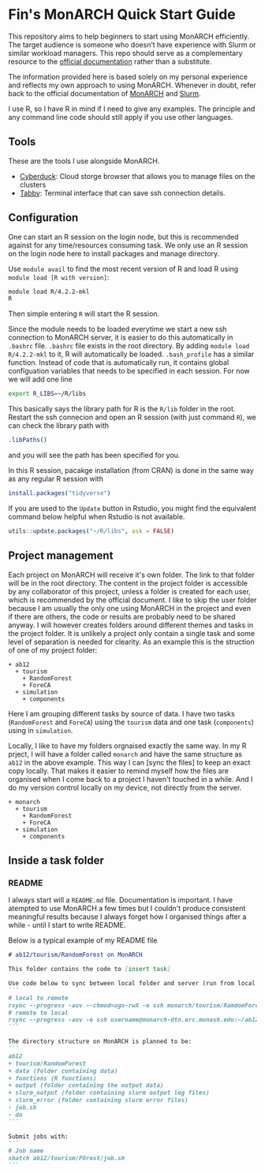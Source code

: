
# Fin's MonARCH Quick Start Guide

This repository aims to help beginners to start using MonARCH
efficiently. The target audience is someone who doesn’t have experience
with Slurm or similar workload managers. This repo should serve as a
complementary resource to the [official
documentation](https://docs.monarch.erc.monash.edu/) rather than a
substitute.

The information provided here is based solely on my personal experience and reflects my own approach to using MonARCH. Whenever in doubt, refer back to the official documentation of [MonARCH](https://docs.monarch.erc.monash.edu/) and [Slurm](https://slurm.schedmd.com/documentation.html).

I use R, so I have R in mind if I need to give any examples. The
principle and any command line code should still apply if you use other
languages.

## Tools

These are the tools I use alongside MonARCH.

- [Cyberduck](https://cyberduck.io/): Cloud storge browser that allows you to manage files on the clusters
- [Tabby](https://tabby.sh/): Terminal interface that can save ssh connection details.


## Configuration 

One can start an R session on the login node, but this is recommended against for any time/resources consuming task. We only use an R session on the login node here to install packages and manage directory. 

Use `module avail` to find the most recent version of R and load R using `module load [R with version]`:
``` bash
module load R/4.2.2-mkl 
R
```
Then simple entering `R` will start the R session. 

Since the module needs to be loaded everytime we start a new ssh connection to MonARCH server, it is easier to do this automatically in `.bashrc` file. `.bashrc` file exists in the root directory. By adding `module load R/4.2.2-mkl` to it, R will automatically be loaded. 
`.bash_profile` has a similar function. Instead of code that is automatically run, it contains global configuation variables that needs to be specified in each session. For now we will add one line
``` bash
export R_LIBS=~/R/libs
```
This basically says the library path for R is the `R/lib` folder in the root. Restart the ssh connecion and open an R session (with just command `R`), we can check the library path with
```R
.libPaths()
```
and you will see the path has been specified for you. 

In this R session, pacakge installation (from CRAN) is done in the same way as any regular R session with
```R
install.packages("tidyverse")
```
If you are used to the `Update` button in Rstudio, you might find the equivalent command below helpful when Rstudio is not available.
```R 
utils::update.packages("~/R/libs", ask = FALSE)
```

## Project management

Each project on MonARCH will receive it's own folder. The link to that folder will be in the root directory. The content in the project folder is accessible by any collaborator of this project, unless a folder is created for each user, which is recommended by the official document. I like to skip the user folder because I am usually the only one using MonARCH in the project and even if there are others, the code or results are probably need to be shared anyway. I will however creates folders around different themes and tasks in the project folder. It is unlikely a project only contain a single task and some level of separation is needed for clearity. As an example this is the struction of one of my project folder:
```
+ ab12
  + tourism
    + RandomForest
    + ForeCA
  + simulation
    + components
```
Here I am grouping different tasks by source of data. I have two tasks (`RandomForest` and `ForeCA`) using the `tourism` data and one task (`components`) using in `simulation`. 

Locally, I like to have my folders orgnaised exactly the same way. In my R prject, I will have a folder called `monarch` and have the same structure as `ab12` in the above example. This way I can [sync the files] to keep an exact copy locally. That makes it easier to remind myself how the files are organised when I come back to a project I haven't touched in a while. And I do my version control locally on my device, not directly from the server. 
```
+ monarch
  + tourism
    + RandomForest
    + ForeCA
  + simulation
    + components
```

## Inside a task folder

### README
I always start will a `README.md` file. Documentation is important. I have atempted to use MonARCH a few times but I couldn't produce consistent meaningful results because I always forget how I organised things after a while - until I start to write README.

Below is a typical example of my README file

```` markdown
# ab12/tourism/RandomForest on MonARCH

This folder contains the code to [insert task]

Use code below to sync between local folder and server (run from local device).
```
# local to remote
rsync --progress -auv --chmod=ugo-rwX -e ssh monarch/tourism/RamdomForest username@monarch-dtn.erc.monash.edu:~/ab12/tourism/  --exclude output -h -h
# remote to local
rsync --progress -auv -e ssh username@monarch-dtn.erc.monash.edu:~/ab12/tourism/RamdomForest monarch/tourism --exclude slurm_output --exclude slurm_error -h -h
```

The directory structure on MonARCH is planned to be:
```
ab12
+ tourism/RandomForest
+ data (folder containing data)
+ functions (R functions)
+ output (folder containing the output data)
+ slurm_output (folder containing slurm output log files)
+ slurm_error (folder containing slurm error files)
- job.sh
- do
```

Submit jobs with:
```
# Job name
sbatch ab12/tourism/FOrest/job.sh
```
````
